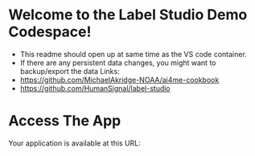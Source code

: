 # Welcome to the Label Studio Demo Codespace!
- This readme should open up at same time as the VS code container. 
- If there are any persistent data changes, you might want to backup/export the data 
Links:
- https://github.com/MichaelAkridge-NOAA/ai4me-cookbook
- https://github.com/HumanSignal/label-studio

# Access The App
Your application is available at this URL: